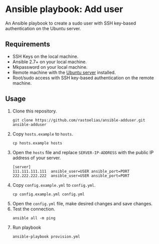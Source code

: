 # Ansible playbook: Add user
An Ansible playbook to create a sudo user with SSH key-based authentication on the Ubuntu server.

## Requirements
* SSH Keys on the local machine.
* Ansible 2.7+ on your local machine.
* Mkpassword on your local machine.
* Remote machine with the [Ubuntu server](http://cdimage.ubuntu.com/releases/18.04.2/release/) installed.
* Root/sudo access with SSH key-based authentication on the remote machine.

## Usage
1. Clone this repository.
    ```
    git clone https://github.com/rastoelias/ansible-adduser.git ansible-adduser
    ```
2. Copy `hosts.example` to `hosts`.
    ```
    cp hosts.example hosts
    ```
3. Open the `hosts` file and replace `SERVER-IP-ADDRESS` with the public IP address of your server.
    ```
    [server]
    111.111.111.111  ansible_user=USER ansible_port=PORT
    222.222.222.222  ansible_user=USER ansible_port=PORT
    ```
4. Copy `config.example.yml` to `config.yml`.
    ```
    cp config.example.yml config.yml
    ```
5. Open the `config.yml` file, make desired changes and save changes.
6. Test the connection.
    ```
    ansible all -m ping
    ```
6. Run playbook
    ```
    ansible-playbook provision.yml
    ```